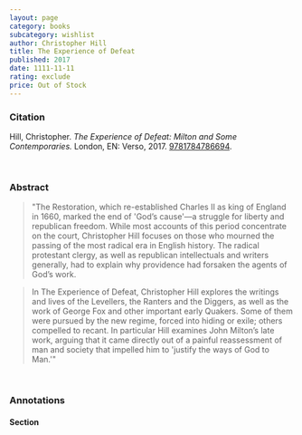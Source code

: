 ```yaml
---
layout: page
category: books
subcategory: wishlist
author: Christopher Hill
title: The Experience of Defeat
published: 2017
date: 1111-11-11
rating: exclude
price: Out of Stock
---
```


### Citation

Hill, Christopher. *The Experience of Defeat: Milton and Some Contemporaries.* London, EN: Verso, 2017. [9781784786694](https://www.versobooks.com/en-ca/products/286-the-experience-of-defeat).

<br>

### Abstract

> "The Restoration, which re-established Charles II as king of England in 1660, marked the end of 'God’s cause'—a struggle for liberty and republican freedom. While most accounts of this period concentrate on the court, Christopher Hill focuses on those who mourned the passing of the most radical era in English history. The radical protestant clergy, as well as republican intellectuals and writers generally, had to explain why providence had forsaken the agents of God’s work.

> In The Experience of Defeat, Christopher Hill explores the writings and lives of the Levellers, the Ranters and the Diggers, as well as the work of George Fox and other important early Quakers. Some of them were pursued by the new regime, forced into hiding or exile; others compelled to recant. In particular Hill examines John Milton’s late work, arguing that it came directly out of a painful reassessment of man and society that impelled him to 'justify the ways of God to Man.'"

<br>

### Annotations

#### Section

<br>

